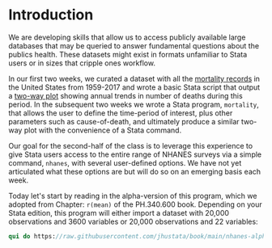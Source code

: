 # Introduction

We are developing skills that allow us to access publicly available large databases that may be queried to answer fundamental questions about the publics health. These datasets might exist in formats unfamiliar to Stata users or in sizes that cripple ones workflow. 

In our first two weeks, we curated a dataset with all the [mortality records](https://data.nber.org/mortality/) in the United States from 1959-2017 and wrote a basic Stata script that output a [two-way plot](https://jhustata.github.io/book/_downloads/9359d2ae4f8ad2efcfe2fd34e3547c35/mortality.png) showing annual trends in number of deaths during this period. In the subsequent two weeks we wrote a Stata program, `mortality`, that allows the user to define the time-period of interest, plus other parameters such as cause-of-death, and ultimately produce a similar two-way plot with the convenience of a Stata command.


Our goal for the second-half of the class is to leverage this experience to give Stata users access to the entire range of NHANES surveys via a simple command, `nhanes`, with several user-defined options. We have not yet articulated what these options are but will do so on an emerging basis each week.

Today let's start by reading in the alpha-version of this program, which we adopted from Chapter: `r(mean)` of the PH.340.600 book. Depending on your Stata edition, this program will either import a dataset with 20,000 observations and 3600 variables or 20,000 observations and 22 variables:

```stata
qui do https://raw.githubusercontent.com/jhustata/book/main/nhanes-alpha.ado      
```
